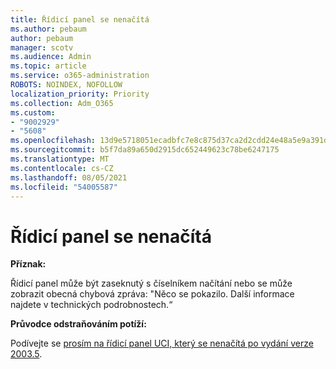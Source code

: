 ```yaml
---
title: Řídicí panel se nenačítá
ms.author: pebaum
author: pebaum
manager: scotv
ms.audience: Admin
ms.topic: article
ms.service: o365-administration
ROBOTS: NOINDEX, NOFOLLOW
localization_priority: Priority
ms.collection: Adm_O365
ms.custom:
- "9002929"
- "5608"
ms.openlocfilehash: 13d9e5718051ecadbfc7e8c875d37ca2d2cdd24e48a5e9a391d578aa7c3cc2d2
ms.sourcegitcommit: b5f7da89a650d2915dc652449623c78be6247175
ms.translationtype: MT
ms.contentlocale: cs-CZ
ms.lasthandoff: 08/05/2021
ms.locfileid: "54005587"
---
```

# <a name="dashboard-not-loading"></a>Řídicí panel se nenačítá

**Příznak:**

Řídicí panel může být zaseknutý s číselníkem načítání nebo se může zobrazit obecná chybová zpráva: "Něco se pokazilo. Další informace najdete v technických podrobnostech.“

**Průvodce odstraňováním potíží:**

Podívejte se [prosím na řídicí panel UCI, který se nenačítá po vydání verze 2003.5](https://support.microsoft.com/help/4558635/uci-dashboard-not-loading-after-the-2003-5-release).
